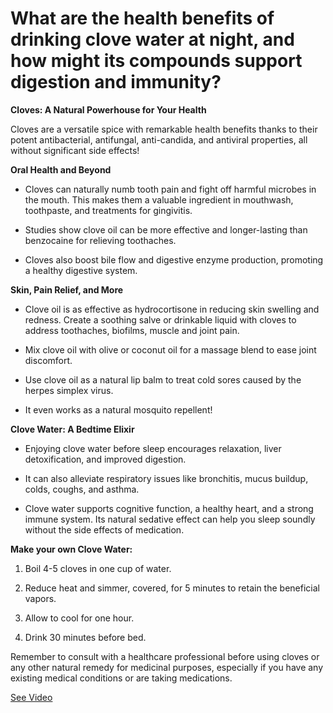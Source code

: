 # What are the health benefits of drinking clove water at night, and how might its compounds support digestion and immunity?

**Cloves: A Natural Powerhouse for Your Health**

Cloves are a versatile spice with remarkable health benefits thanks to their potent antibacterial, antifungal, anti-candida, and antiviral properties, all without significant side effects!

**Oral Health and Beyond**

- Cloves can naturally numb tooth pain and fight off harmful microbes in the mouth. This makes them a valuable ingredient in mouthwash, toothpaste, and treatments for gingivitis.

- Studies show clove oil can be more effective and longer-lasting than benzocaine for relieving toothaches.

- Cloves also boost bile flow and digestive enzyme production, promoting a healthy digestive system.

**Skin, Pain Relief, and More**

- Clove oil is as effective as hydrocortisone in reducing skin swelling and redness. Create a soothing salve or drinkable liquid with cloves to address toothaches, biofilms, muscle and joint pain.

- Mix clove oil with olive or coconut oil for a massage blend to ease joint discomfort.

- Use clove oil as a natural lip balm to treat cold sores caused by the herpes simplex virus.

- It even works as a natural mosquito repellent!

**Clove Water: A Bedtime Elixir**

- Enjoying clove water before sleep encourages relaxation, liver detoxification, and improved digestion.

- It can also alleviate respiratory issues like bronchitis, mucus buildup, colds, coughs, and asthma.

- Clove water supports cognitive function, a healthy heart, and a strong immune system. Its natural sedative effect can help you sleep soundly without the side effects of medication.

**Make your own Clove Water:**

1. Boil 4-5 cloves in one cup of water.

2. Reduce heat and simmer, covered, for 5 minutes to retain the beneficial vapors.

3. Allow to cool for one hour.

4. Drink 30 minutes before bed.

Remember to consult with a healthcare professional before using cloves or any other natural remedy for medicinal purposes, especially if you have any existing medical conditions or are taking medications.

 [See Video](https://www.youtube.com/embed/XEcssz8NOhg)